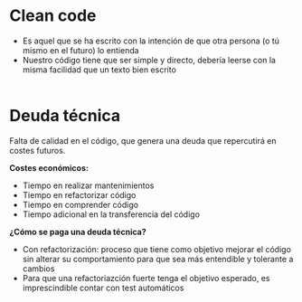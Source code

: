 # Clean code

- Es aquel que se ha escrito con la intención de que otra persona (o tú mismo en el futuro) lo entienda
- Nuestro código tiene que ser simple y directo, debería leerse con la misma facilidad que un texto bien escrito
  <br><br>

# Deuda técnica

Falta de calidad en el código, que genera una deuda que repercutirá en costes futuros.<br>

**Costes económicos:**

- Tiempo en realizar mantenimientos
- Tiempo en refactorizar código
- Tiempo en comprender código
- Tiempo adicional en la transferencia del código

**¿Cómo se paga una deuda técnica?**

- Con refactorización: proceso que tiene como objetivo mejorar el código sin alterar su comportamiento para que sea más entendible y tolerante a cambios
- Para que una refactoriazción fuerte tenga el objetivo esperado, es imprescindible contar con test automáticos
  <br><br>
